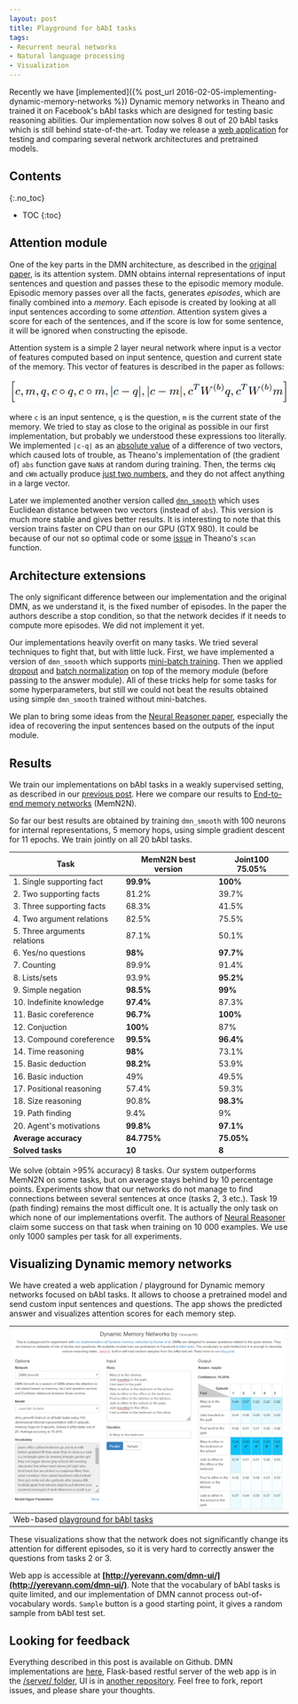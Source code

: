 ```yaml
---
layout: post
title: Playground for bAbI tasks
tags:
- Recurrent neural networks
- Natural language processing
- Visualization
---
```


Recently we have [implemented]({% post_url 2016-02-05-implementing-dynamic-memory-networks %}) Dynamic memory networks in Theano and trained it on Facebook's bAbI tasks which are designed for testing basic reasoning abilities. Our implementation now solves 8 out of 20 bAbI tasks which is still behind state-of-the-art. Today we release a [web application](http://yerevann.com/dmn-ui/) for testing and comparing several network architectures and pretrained models.

<!--more-->

## Contents
{:.no_toc}
* TOC
{:toc}

## Attention module

One of the key parts in the DMN architecture, as described in the [original paper](http://arxiv.org/abs/1506.07285), is its attention system. DMN obtains internal representations of input sentences and question and passes these to the episodic memory module. Episodic memory passes over all the facts, generates _episodes_, which are finally combined into a _memory_. Each episode is created by looking at all input sentences according to some _attention_. Attention system gives a score for each of the sentences, and if the score is low for some sentence, it will be ignored when constructing the episode. 

Attention system is a simple 2 layer neural network where input is a vector of features computed based on input sentence, question and current state of the memory. This vector of features is described in the paper as follows:

![attention module input](/public/2016-02-23/attention-vector.png "attention module input")

where `c` is an input sentence, `q` is the question, `m` is the current state of the memory. We tried to stay as close to the original as possible in our first implementation, but probably we understood these expressions too literally. We implemented `|c-q|` as an [absolute value](https://github.com/YerevaNN/Dynamic-memory-networks-in-Theano/blob/master/dmn_basic.py#L217) of a difference of two vectors, which caused lots of trouble, as Theano's implementation of (the gradient of) `abs` function gave `NaN`s at random during training. Then, the terms `cWq` and `cWm` actually produce [just two numbers](https://github.com/YerevaNN/Dynamic-memory-networks-in-Theano/blob/master/dmn_basic.py#L215), and they do not affect anything in a large vector.
   
Later we implemented another version called [`dmn_smooth`](https://github.com/YerevaNN/Dynamic-memory-networks-in-Theano/blob/master/dmn_smooth.py#L223) which uses Euclidean distance between two vectors (instead of `abs`). This version is much more stable and gives better results. It is interesting to note that this version trains faster on CPU than on our GPU (GTX 980). It could be because of our not so optimal code or some [issue](https://github.com/Theano/Theano/issues/1168) in Theano's `scan` function.

## Architecture extensions
The only significant difference between our implementation and the original DMN, as we understand it, is the fixed number of episodes. In the paper the authors describe a stop condition, so that the network decides if it needs to compute more episodes. We did not implement it yet.

Our implementations heavily overfit on many tasks. We tried several techniques to fight that, but with little luck. First, we have implemented a version of `dmn_smooth` which supports [mini-batch training](https://github.com/YerevaNN/Dynamic-memory-networks-in-Theano/blob/master/dmn_batch.py). Then we applied [dropout](https://en.wikipedia.org/wiki/Dropout_(neural_networks)) and [batch normalization](http://arxiv.org/abs/1502.03167) on top of the memory module (before passing to the answer module). All of these tricks help for some tasks for some hyperparameters, but still we could not beat the results obtained using simple `dmn_smooth` trained without mini-batches.

We plan to bring some ideas from the [Neural Reasoner paper](http://arxiv.org/abs/1508.05508), especially the idea of recovering the input sentences based on the outputs of the input module.
 

## Results
We train our implementations on bAbI tasks in a weakly supervised setting, as described in our [previous post](http://yerevann.github.io/2016/02/05/implementing-dynamic-memory-networks/#memory-networks). Here we compare our results to [End-to-end memory networks](http://arxiv.org/abs/1410.3916) (MemN2N).

So far our best results are obtained by training `dmn_smooth` with 100 neurons for internal representations, 5 memory hops, using simple gradient descent for 11 epochs. We train jointly on all 20 bAbI tasks. 

| Task | MemN2N best version | Joint100 75.05% |
| --- | ----- | ------ |
| 1. Single supporting fact |	**99.9%**	|	**100%**	|
| 2. Two supporting facts |	81.2%	|	39.7%	|
| 3. Three supporting facts |	68.3%	|	41.5%	|
| 4. Two argument relations |	82.5%	|	75.5%	|
| 5. Three arguments relations |	87.1%	|	50.1%	|
| 6. Yes/no questions |	**98%**	|	**97.7%**	|
| 7. Counting |	89.9%	|	91.4%	|
| 8. Lists/sets |	93.9%	|	**95.2%**	|
| 9. Simple negation |	**98.5%**	|	**99%**	|
| 10. Indefinite knowledge |	**97.4%**	|	87.3%	|
| 11. Basic coreference |	**96.7%**	|	**100%**	|
| 12. Conjuction |	**100%**	|	87%	|
| 13. Compound coreference |	**99.5%**	|	**96.4%**	|
| 14. Time reasoning |	**98%**	|	73.1%	|
| 15. Basic deduction |	**98.2%**	|	53.9%	|
| 16. Basic induction |	49%	|	49.5%	|
| 17. Positional reasoning |	57.4%	|	59.3%	|
| 18. Size reasoning |	90.8%	|	**98.3%**	|
| 19. Path finding |	9.4%	|	9%	|
| 20. Agent's motivations |	**99.8%**	|	**97.1%**	|
| **Average accuracy** |	**84.775%**	|	**75.05%**	|
| **Solved tasks** |	**10**	|	**8**	|

We solve (obtain >95% accuracy) 8 tasks. Our system outperforms MemN2N on some tasks, but on average stays behind by 10 percentage points. Experiments show that our networks do not manage to find connections between several sentences at once (tasks 2, 3 etc.). Task 19 (path finding) remains the most difficult one. It is actually the only task on which none of our implementations overfit. The authors of [Neural Reasoner](http://arxiv.org/abs/1508.05508) claim some success on that task when training on 10 000 examples. We use only 1000 samples per task for all experiments.

## Visualizing Dynamic memory networks

We have created a web application / playground for Dynamic memory networks focused on bAbI tasks. It allows to choose a pretrained model and send custom input sentences and questions. The app shows the predicted answer and visualizes attention scores for each memory step. 

| ![Playground for bAbI tasks](/public/2016-02-23/dmn-ui.png "Playground for bAbI tasks") |
| --- |
| Web-based [playground for bAbI tasks](http://yerevann.com/dmn-ui/) |

These visualizations show that the network does not significantly change its attention for different episodes, so it is very hard to correctly answer the questions from tasks 2 or 3.  

Web app is accessible at **[http://yerevann.com/dmn-ui/](http://yerevann.com/dmn-ui/)**. Note that the vocabulary of bAbI tasks is quite limited, and our implementation of DMN cannot process out-of-vocabulary words. `Sample` button is a good starting point, it gives a random sample from bAbI test set.

## Looking for feedback

Everything described in this post is available on Github. DMN implementations are [here](https://github.com/YerevaNN/Dynamic-memory-networks-in-Theano), Flask-based restful server of the web app is in the [/server/ folder](https://github.com/YerevaNN/Dynamic-memory-networks-in-Theano/tree/master/server), UI is in [another repository](https://github.com/YerevaNN/dmn-ui). Feel free to fork, report issues, and please share your thoughts. 
